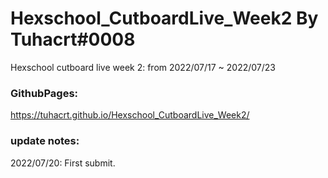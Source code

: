 # Hexschool_CutboardLive_Week2 By Tuhacrt#0008
Hexschool cutboard live week 2: from 2022/07/17 ~ 2022/07/23

### GithubPages:
https://tuhacrt.github.io/Hexschool_CutboardLive_Week2/

### update notes:
2022/07/20: First submit.
